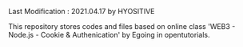 Last Modification : 2021.04.17
by HYOSITIVE

This repository stores codes and files based on online class 'WEB3 - Node.js - Cookie & Authenication' by Egoing in opentutorials.
